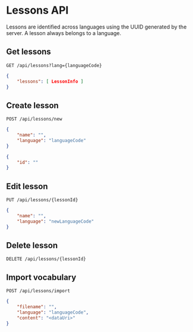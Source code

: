 # Lessons API
Lessons are identified across languages using the UUID generated by the server. A lesson always belongs to a language.

## Get lessons
```
GET /api/lessons?lang={languageCode}
```

```json
{
	"lessons": [ LessonInfo ]
}
```

## Create lesson
```
POST /api/lessons/new
```

```json
{
	"name": "",
	"language": "languageCode"
}
```
```json
{
	"id": ""
}
```

## Edit lesson
```
PUT /api/lessons/{lessonId}
```

```json
{
	"name": "",
	"language": "newLanguageCode"
}
```

## Delete lesson
```
DELETE /api/lessons/{lessonId}
```

## Import vocabulary
```
POST /api/lessons/import
```
```json
{
	"filename": "",
	"language": "languageCode",
	"content": "<dataUri>"
}
```